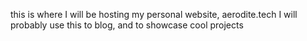 this is where I will be hosting my personal website, aerodite.tech
I will probably use this to blog, and to showcase cool projects
